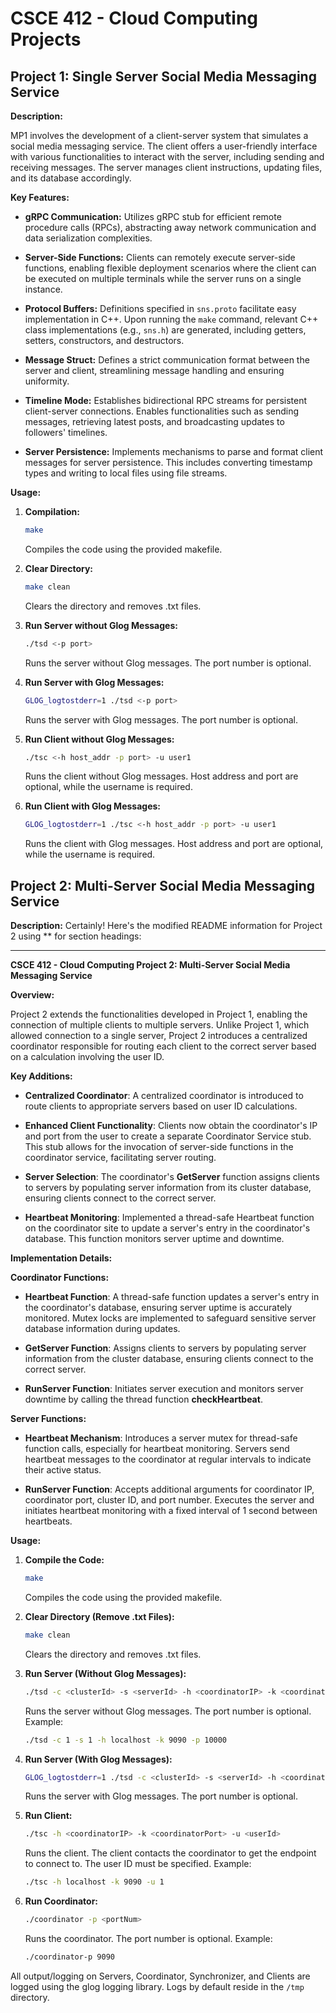 # CSCE 412 - Cloud Computing Projects

## Project 1: Single Server Social Media Messaging Service

**Description:**

MP1 involves the development of a client-server system that simulates a social media messaging service. The client offers a user-friendly interface with various functionalities to interact with the server, including sending and receiving messages. The server manages client instructions, updating files, and its database accordingly.

**Key Features:**

- **gRPC Communication:** Utilizes gRPC stub for efficient remote procedure calls (RPCs), abstracting away network communication and data serialization complexities.
  
- **Server-Side Functions:** Clients can remotely execute server-side functions, enabling flexible deployment scenarios where the client can be executed on multiple terminals while the server runs on a single instance.

- **Protocol Buffers:** Definitions specified in `sns.proto` facilitate easy implementation in C++. Upon running the `make` command, relevant C++ class implementations (e.g., `sns.h`) are generated, including getters, setters, constructors, and destructors.

- **Message Struct:** Defines a strict communication format between the server and client, streamlining message handling and ensuring uniformity.

- **Timeline Mode:** Establishes bidirectional RPC streams for persistent client-server connections. Enables functionalities such as sending messages, retrieving latest posts, and broadcasting updates to followers' timelines.

- **Server Persistence:** Implements mechanisms to parse and format client messages for server persistence. This includes converting timestamp types and writing to local files using file streams.

**Usage:**

1. **Compilation:**
    ```bash
    make
    ```
    Compiles the code using the provided makefile.

2. **Clear Directory:**
    ```bash
    make clean
    ```
    Clears the directory and removes .txt files.

3. **Run Server without Glog Messages:**
    ```bash
    ./tsd <-p port>
    ```
    Runs the server without Glog messages. The port number is optional.

4. **Run Server with Glog Messages:**
    ```bash
    GLOG_logtostderr=1 ./tsd <-p port>
    ```
    Runs the server with Glog messages. The port number is optional.

5. **Run Client without Glog Messages:**
    ```bash
    ./tsc <-h host_addr -p port> -u user1
    ```
    Runs the client without Glog messages. Host address and port are optional, while the username is required.

6. **Run Client with Glog Messages:**
    ```bash
    GLOG_logtostderr=1 ./tsc <-h host_addr -p port> -u user1
    ```
    Runs the client with Glog messages. Host address and port are optional, while the username is required.

## Project 2: Multi-Server Social Media Messaging Service

**Description:**
Certainly! Here's the modified README information for Project 2 using ** for section headings:

---

**CSCE 412 - Cloud Computing Project 2: Multi-Server Social Media Messaging Service**

**Overview:**

Project 2 extends the functionalities developed in Project 1, enabling the connection of multiple clients to multiple servers. Unlike Project 1, which allowed connection to a single server, Project 2 introduces a centralized coordinator responsible for routing each client to the correct server based on a calculation involving the user ID.

**Key Additions:**

- **Centralized Coordinator**: A centralized coordinator is introduced to route clients to appropriate servers based on user ID calculations.

- **Enhanced Client Functionality**: Clients now obtain the coordinator's IP and port from the user to create a separate Coordinator Service stub. This stub allows for the invocation of server-side functions in the coordinator service, facilitating server routing.

- **Server Selection**: The coordinator's **GetServer** function assigns clients to servers by populating server information from its cluster database, ensuring clients connect to the correct server.

- **Heartbeat Monitoring**: Implemented a thread-safe Heartbeat function on the coordinator site to update a server's entry in the coordinator's database. This function monitors server uptime and downtime.

**Implementation Details:**

**Coordinator Functions:**

- **Heartbeat Function**: A thread-safe function updates a server's entry in the coordinator's database, ensuring server uptime is accurately monitored. Mutex locks are implemented to safeguard sensitive server database information during updates.

- **GetServer Function**: Assigns clients to servers by populating server information from the cluster database, ensuring clients connect to the correct server.

- **RunServer Function**: Initiates server execution and monitors server downtime by calling the thread function **checkHeartbeat**.

**Server Functions:**

- **Heartbeat Mechanism**: Introduces a server mutex for thread-safe function calls, especially for heartbeat monitoring. Servers send heartbeat messages to the coordinator at regular intervals to indicate their active status.

- **RunServer Function**: Accepts additional arguments for coordinator IP, coordinator port, cluster ID, and port number. Executes the server and initiates heartbeat monitoring with a fixed interval of 1 second between heartbeats.

**Usage:**

1. **Compile the Code:**
    ```bash
    make
    ```
    Compiles the code using the provided makefile.

2. **Clear Directory (Remove .txt Files):**
    ```bash
    make clean
    ```
    Clears the directory and removes .txt files.

3. **Run Server (Without Glog Messages):**
    ```bash
    ./tsd -c <clusterId> -s <serverId> -h <coordinatorIP> -k <coordinatorPort> -p <portNum>
    ```
    Runs the server without Glog messages. The port number is optional.
    Example:
    ```bash
    ./tsd -c 1 -s 1 -h localhost -k 9090 -p 10000
    ```

4. **Run Server (With Glog Messages):**
    ```bash
    GLOG_logtostderr=1 ./tsd -c <clusterId> -s <serverId> -h <coordinatorIP> -k <coordinatorPort> -p <portNum>
    ```
    Runs the server with Glog messages. The port number is optional.

5. **Run Client:**
    ```bash
    ./tsc -h <coordinatorIP> -k <coordinatorPort> -u <userId>
    ```
    Runs the client. The client contacts the coordinator to get the endpoint to connect to. The user ID must be specified.
    Example:
    ```bash
    ./tsc -h localhost -k 9090 -u 1
    ```

6. **Run Coordinator:**
    ```bash
    ./coordinator -p <portNum>
    ```
    Runs the coordinator. The port number is optional.
    Example:
    ```bash
    ./coordinator-p 9090
    ```

All output/logging on Servers, Coordinator, Synchronizer, and Clients are logged using the glog logging library. Logs by default reside in the `/tmp` directory.
